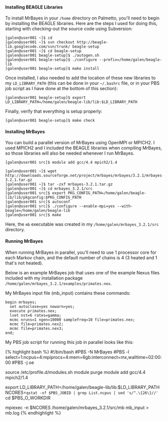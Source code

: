
#### Installing BEAGLE Libraries

To install MrBayes in your `/home` directory on Palmetto, you'll need to begin by installing 
the BEAGLE libraries.  Here are the steps I used for doing this, starting with checking-out the 
source code using Subversion:

    [galen@user001 ~]$ cd
    [galen@user001 ~]$ svn checkout http://beagle-lib.googlecode.com/svn/trunk/ beagle-setup
    [galen@user001 ~]$ cd beagle-setup
    [galen@user001 beagle-setup]$ ./autogen.sh
    [galen@user001 beagle-setup]$ ./configure --prefix=/home/galen/beagle-lib
    [galen@user001 beagle-setup]$ make install 

Once installed, I also needed to add the location of these new libraries to my `LD_LIBRARY_PATH` 
(this can be done in your `~/.bashrc` file, or in your PBS job script as I have done at the bottom 
of this section):

    [galen@user001 beagle-setup]$ export LD_LIBRARY_PATH=/home/galen/beagle-lib/lib:$LD_LIBRARY_PATH

Finally, verify that everything is setup properly:

    [galen@user001 beagle-setup]$ make check


#### Installing MrBayes

You can build a parallel version of MrBayes using OpenMPI or MPICH2.  I used MPICH2 and I 
included the BEAGLE libraries when compiling MrBayes, so those libraries will also be needed 
whenever I run MrBayes.

    [galen@user001 src]$ module add gcc/4.4 mpich2/1.4

    [galen@user001 ~]$ wget http://downloads.sourceforge.net/project/mrbayes/mrbayes/3.2.1/mrbayes-3.2.1.tar.gz
    [galen@user001 ~]$ tar -zxf mrbayes-3.2.1.tar.gz
    [galen@user001 ~]$ cd mrbayes_3.2.1/src
    [galen@user001 src]$ export PKG_CONFIG_PATH=/home/galen/beagle-lib/lib/pkgconfig:$PKG_CONFIG_PATH
    [galen@user001 src]$ autoconf
    [galen@user001 src]$ ./configure --enable-mpi=yes --with-beagle=/home/galen/beagle-lib
    [galen@user001 src]$ make

Here, the `mb` executable was created in my `/home/galen/mrbayes_3.2.1/src` directory.


#### Running MrBayes

When running MrBayes in parallel, you'll need to use 1 processor core for each Markov chain, 
and the default number of chains is 4 (3 heated and 1 that's not heated).

Below is an example MrBayes job that uses one of the example Nexus files included with my 
installation package `/home/galen/mrbayes_3.2.1/examples/primates.nex`.

My MrBayes input file (mb_input) contains these commands:

    begin mrbayes;
      set autoclose=yes nowarn=yes;
      execute primates.nex;
      lset nst=6 rates=gamma;
      mcmc nruns=1 ngen=10000 samplefreq=10 file=primates.nex;
      mcmc file=primates.nex2;
      mcmc file=primates.nex3;
    end;

My PBS job script for running this job in parallel looks like this:

{% highlight bash %}
#!/bin/bash
#PBS -N MrBayes
#PBS -l select=1:ncpus=4:mpiprocs=4:mem=6gb:interconnect=mx,walltime=02:00:00
#PBS -j oe

source /etc/profile.d/modules.sh
module purge
module add gcc/4.4 mpich2/1.4

export LD_LIBRARY_PATH=/home/galen/beagle-lib/lib:$LD_LIBRARY_PATH
NCORES=`qstat -xf $PBS_JOBID | grep List.ncpus | sed 's/^.\{26\}//'`
cd $PBS_O_WORKDIR

mpiexec -n $NCORES /home/galen/mrbayes_3.2.1/src/mb mb_input > mb.log
{% endhighlight %}
 

